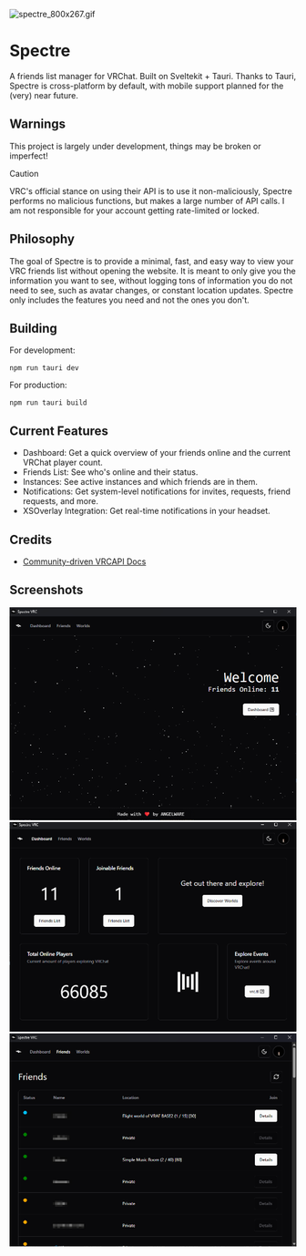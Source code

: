 ![spectre_800x267.gif](assets/spectre_800x267.gif)

# Spectre

A friends list manager for VRChat. Built on Sveltekit + Tauri. Thanks to Tauri, Spectre is cross-platform by default, with mobile support planned for the (very) near future.

## Warnings

This project is largely under development, things may be broken or imperfect! 

> [!CAUTION]
> VRC's official stance on using their API is to use it non-maliciously, Spectre performs no malicious functions, but makes a large number of API calls. I am not responsible for your account getting rate-limited or locked.

## Philosophy

The goal of Spectre is to provide a minimal, fast, and easy way to view your VRC friends list without opening the website. It is meant to only give you the information you want to see, without logging tons of information you do not need to see, such as avatar changes, or constant location updates. Spectre only includes the features you need and not the ones you don't.

## Building

For development:

```shell
npm run tauri dev
```

For production:

```shell
npm run tauri build
```

## Current Features

- Dashboard: Get a quick overview of your friends online and the current VRChat player count.
- Friends List: See who's online and their status.
- Instances: See active instances and which friends are in them.
- Notifications: Get system-level notifications for invites, requests, friend requests, and more.
- XSOverlay Integration: Get real-time notifications in your headset.

## Credits

- [Community-driven VRCAPI Docs](https://vrchatapi.github.io/docs/api/)

## Screenshots

![img_1.png](assets/img_1.png)
![img.png](assets/img.png)
![fl.png](assets/fl.png)
